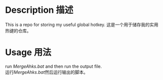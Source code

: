 # Description 描述

This is a repo for storing my useful global hotkey.
这是一个用于储存我的实用热键的仓库。

# Usage 用法
run *MergeAhks.bat* and then run the output file.  
运行*MergeAhks.bat*然后运行输出的脚本。